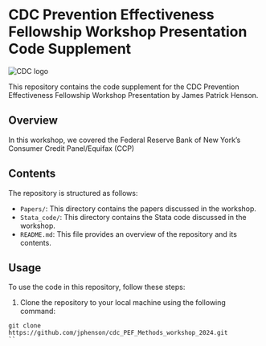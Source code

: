 # CDC Prevention Effectiveness Fellowship Workshop Presentation Code Supplement

![CDC logo](https://en.wikipedia.org/wiki/File:United_States_Centers_for_Disease_Control_and_Prevention_logo.svg)

This repository contains the code supplement for the CDC Prevention Effectiveness Fellowship Workshop Presentation by James Patrick Henson. 

## Overview

In this workshop, we covered the Federal Reserve Bank of New York’s Consumer Credit Panel/Equifax (CCP) 

## Contents

The repository is structured as follows:
- `Papers/`: This directory contains the papers discussed in the workshop.
- `Stata_code/`: This directory contains the Stata code discussed in the workshop.
- `README.md`: This file provides an overview of the repository and its contents.

## Usage

To use the code in this repository, follow these steps:

1. Clone the repository to your local machine using the following command:

```
git clone https://github.com/jphenson/cdc_PEF_Methods_workshop_2024.git
``
